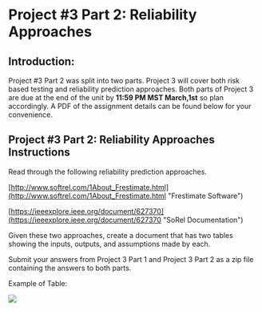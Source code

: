 # Project #3 Part 2: Reliability Approaches

## **Introduction:**

Project #3 Part 2 was split into two parts. Project 3 will cover both risk based testing and reliability prediction approaches. Both parts of Project 3 are due at the end of the unit by **11:59 PM MST March,1st** so plan accordingly. A PDF of the assignment details can be found below for your convenience.

## **Project #3 Part 2: Reliability Approaches Instructions**

Read through the following reliability prediction approaches.

[http://www.softrel.com/1About_Frestimate.html](http://www.softrel.com/1About_Frestimate.html "Frestimate Software")

[https://ieeexplore.ieee.org/document/627370](https://ieeexplore.ieee.org/document/627370 "SoRel Documentation")

Given these two approaches, create a document that has two tables showing the inputs, outputs, and assumptions made by each.

Submit your answers from Project 3 Part 1 and Project 3 Part 2 as a zip file containing the answers to both parts.

Example of Table:

![](https://d3c33hcgiwev3.cloudfront.net/imageAssetProxy.v1/JbP83XD9Eemp_gr2ZL5kng_1c86725f8489b53171cab718e5c66bb0_Project-3-Part-2.png?expiry=1648252800000&hmac=UBcWj9QTGhj16docqX50_oM6GCna5-YhAvukhUY6g5k)